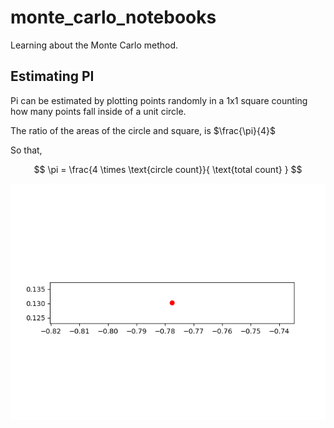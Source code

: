 # monte_carlo_notebooks
Learning about the Monte Carlo method.

## Estimating PI

Pi can be estimated by plotting points randomly in a 1x1 square counting how many points fall inside of a unit circle.

The ratio of the areas of the circle and square, is $\frac{\pi}{4}$

So that,

$$
\pi = \frac{4 \times \text{circle count}}{ \text{total count} }
$$

![Estimation of pi plot](circle_plot.gif)
